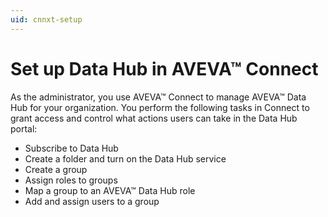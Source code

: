 ```yaml
---
uid: cnnxt-setup
---
```


# Set up Data Hub in AVEVA™ Connect

As the administrator, you use AVEVA™ Connect to manage AVEVA™ Data Hub for your organization. You perform the following tasks in Connect to grant access and control what actions users can take in the Data Hub portal:

- Subscribe to Data Hub
- Create a folder and turn on the Data Hub service
- Create a group
- Assign roles to groups
- Map a group to an AVEVA™ Data Hub role
- Add and assign users to a group 
   